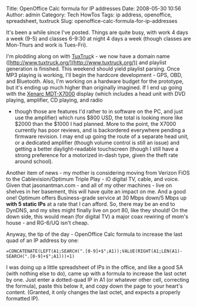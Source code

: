 Title: OpenOffice Calc formula for IP addresses
Date: 2008-05-30 10:56
Author: admin
Category: Tech HowTos
Tags: ip address, openoffice, spreadsheet, tuxtruck
Slug: openoffice-calc-formula-for-ip-addresses

It's been a while since I've posted. Things are quite busy, with work 4
days a week (9-5) and classes 6-9:30 at night 4 days a week (though
classes are Mon-Thurs and work is Tues-Fri).

I'm plodding along on with [TuxTruc](http://www.tuxtruck.org/)k - we now
have a domain name
([http://www.tuxtruck.org/](http://www.tuxtruck.org/)) and playlist
generation is finished. This weekend should yield playlist parsing. Once
MP3 playing is working, I'll begin the hardcore development - GPS, OBD,
and Bluetooth. Also, I'm working on a hardware budget for the prototype,
but it's ending up much higher than originally imagined. If I end up
going with the [Xenarc
MDT-X7000](http://www.xenarc.com/product/MDT-X7000.html) display (which
includes a head unit with DVD playing, amplifier, CD playing, and radio
- though those are features I'd rather to in software on the PC, and
just use the amplifier) which runs $800 USD, the total is looking more
like $2000 than the $1000 I had planned. More to the point, the X7000
currently has poor reviews, and is backordered everywhere pending a
firmware revision. I may end up going the route of a separate head unit,
or a dedicated amplifier (though volume control is still an issue) and
getting a better daylight-readable touchscreen (though I still have a
strong preference for a motorized in-dash type, given the theft rate
around school).

Another item of news - my mother is considering moving from Verizon FiOS
to the Cablevision/Optimum Triple Play - iO digital TV, cable, and
voice. Given that jasonantman.com - and all of my other machines - live
on shelves in her basement, this will have quite an impact on me. And a
good one! Optimum offers Business-grade service at 30 Mbps down/5 Mbps
up **with 5 static IPs** at a rate
that I can afford. So, there may be an end to DynDNS, and my sites might
finally live on port 80, like they should! On the down side, this would
mean (for digital TV) a major coax rewiring of mom's house - and RG-6/UQ
isn't cheap.

Anyway, the tip of the day - OpenOffice Calc formula to increase the
last quad of an IP address by one:

`=CONCATENATE(LEFT(A1;SEARCH(".[0-9]+$";A1));VALUE(RIGHT(A1;LEN(A1)-SEARCH(".[0-9]+$";A1)))+1)`

I was doing up a little spreadsheet of IPs in the office, and like a
good SA (with nothing else to do), came up with a formula to increase
the last octet by one. Just enter a dotted-quad IP in A1 (or whatever
other cell, correcting the formula), paste this below it, and copy down
the page to your heart's content. (Granted, it only changes the last
octet, and expects a properly formatted IP).
